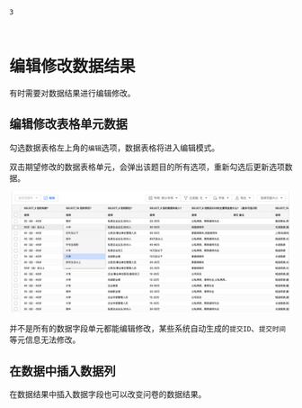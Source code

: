 ```index
3
```
```tag

```
```summary

```
# 编辑修改数据结果

有时需要对数据结果进行编辑修改。

## 编辑修改表格单元数据
勾选数据表格左上角的`编辑`选项，数据表格将进入编辑模式。

双击期望修改的数据表格单元，会弹出该题目的所有选项，重新勾选后更新选项数据。

<img src='../assets/01dataTable/03editDataResult/editDataResult.png'>

并不是所有的数据字段单元都能编辑修改，某些系统自动生成的`提交ID`、`提交时间`等元信息无法修改。

## 在数据中插入数据列
在数据结果中插入数据字段也可以改变问卷的数据结果。
